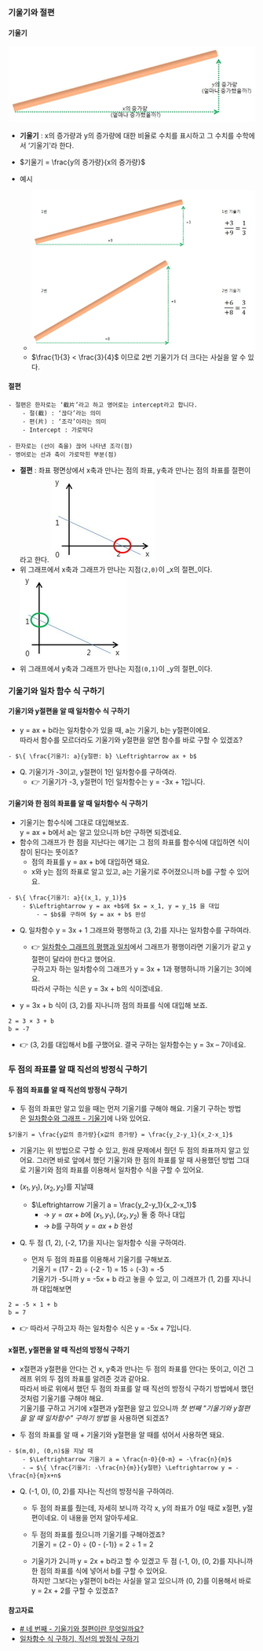 
### 기울기와 절편
#### 기울기

![](assets/기울기와%20절편.png)

- **기울기** : x의 증가량과 y의 증가량에 대한 비율로 수치를 표시하고 그 수치를 수학에서 ‘기울기'라 한다.

- $기울기 = \frac{y의 증가량}{x의 증가량}$

- 예시
	- ![](assets/기울기와%20절편-1.png)
	- $\frac{1}{3} < \frac{3}{4}$ 이므로 2번 기울기가 더 크다는 사실을 알 수 있다.


#### 절편
```ad-tip
- 절편은 한자로는 ‘截片’라고 하고 영어로는 intercept라고 합니다.
	- 절(截) : ‘끊다’라는 의미
	- 편(片) : ‘조각’이라는 의미
	- Intercept : 가로막다

- 한자로는 (선이 축을) 끊어 나타낸 조각(점)
- 영어로는 선과 축이 가로막힌 부분(점)
```

- **절편** : 좌표 평면상에서 x축과 만나는 점의 좌표, y축과 만나는 점의 좌표를 절편이라고 한다.
![](assets/기울기와%20절편-2.png)
- 위 그래프에서 x축과 그래프가 만나는 지점`(2,0)`이 _x의 절편_이다.
![](assets/기울기와%20절편-3.png)
- 위 그래프에서 y축과 그래프가 만나는 지점`(0,1)`이 _y의 절편_이다.

### 기울기와 일차 함수 식 구하기
#### 기울기와 y절편을 알 때 일차함수 식 구하기
- y = ax + b라는 일차함수가 있을 때, a는 기울기, b는 y절편이에요.<br>따라서 함수를 모르더라도 기울기와 y절편을 알면 함수를 바로 구할 수 있겠죠?
```ad-tip
- $\{ \frac{기울기: a}{y절편: b} \Leftrightarrow ax + b$  
```

- Q. 기울기가 -3이고, y절편이 1인 일차함수를 구하여라.
	- 👉 기울기가 -3, y절편이 1인 일차함수는 y = -3x + 1입니다.

#### 기울기와 한 점의 좌표를 알 때 일차함수 식 구하기
- 기울기는 함수식에 그대로 대입해보죠. <br>y = ax + b에서 a는 알고 있으니까 b만 구하면 되겠네요.
- 함수의 그래프가 한 점을 지난다는 얘기는 그 점의 좌표를 함수식에 대입하면 식이 참이 된다는 뜻이죠? 
	- 점의 좌표를 y = ax + b에 대입하면 돼요. 
	- x와 y는 점의 좌표로 알고 있고, a는 기울기로 주어졌으니까 b를 구할 수 있어요.

```ad-tip
- $\{ \frac{기울기: a}{(x_1, y_1)}$
	- $\Leftrightarrow y = ax +b$에 $x = x_1, y = y_1$ 을 대입
		- → $b$를 구하여 $y = ax + b$ 완성
```

- Q. 일차함수 y = 3x + 1 그래프와 평행하고 (3, 2)를 지나는 일차함수를 구하여라.
	- 👉 [일차함수 그래프의 평행과 일치](http://mathbang.net/50)에서 그래프가 평행이라면 기울기가 같고 y절편이 달라야 한다고 했어요. <br>구하고자 하는 일차함수의 그래프가 y = 3x + 1과 평행하니까 기울기는 3이에요. <br>따라서 구하는 식은 y = 3x + b의 식이겠네요.

- y = 3x + b 식이 (3, 2)를 지나니까 점의 좌표를 식에 대입해 보죠.  
```
2 = 3 × 3 + b  
b = -7
```
- 👉 (3, 2)를 대입해서 b를 구했어요. 결국 구하는 일차함수는 y = 3x – 7이네요.

### 두 점의 좌표를 알 때 직선의 방정식 구하기
#### 두 점의 좌표를 알 때 직선의 방정식 구하기
- 두 점의 좌표만 알고 있을 때는 먼저 기울기를 구해야 해요. 기울기 구하는 방법은 [일차함수와 그래프 - 기울기](http://mathbang.net/47)에 나와 있어요.

```ad-tip
$기울기 = \frac{y값의 증가량}{x값의 증가량} = \frac{y_2-y_1}{x_2-x_1}$
```

- 기울기는 위 방법으로 구할 수 있고, 원래 문제에서 줬던 두 점의 좌표까지 알고 있어요. 그러면 바로 앞에서 했던 기울기와 한 점의 좌표를 알 때 사용했던 방법 그대로 기울기와 점의 좌표를 이용해서 일차함수 식을 구할 수 있어요.


- $(x_1,y_1), (x_2, y_2)$를 지날떄
	- $\Leftrightarrow 기울기 a = \frac{y_2-y_1}{x_2-x_1}$
		- → $y = ax + b$에 $(x_1,y_1), (x_2, y_2)$ 둘 중 하나 대입
		- → $b$를 구하여 $y = ax + b$ 완성

- Q. 두 점 (1, 2), (-2, 17)을 지나는 일차함수 식을 구하여라.
	- 먼저 두 점의 좌표를 이용해서 기울기를 구해보죠.<br>기울기 = (17 - 2) ÷ (-2 - 1) = 15 ÷ (-3) = -5<br>기울기가 -5니까 y = -5x + b 라고 놓을 수 있고, 이 그래프가 (1, 2)를 지나니까 대입해보면  
```
2 = -5 × 1 + b  
b = 7
```

- 👉 따라서 구하고자 하는 일차함수 식은 y = -5x + 7입니다.

#### x절편, y절편을 알 때 직선의 방정식 구하기
- x절편과 y절편을 안다는 건 x, y축과 만나는 두 점의 좌표를 안다는 뜻이고, 이건 그래프 위의 두 점의 좌표를 알려준 것과 같아요. <br>따라서 바로 위에서 했던 두 점의 좌표를 알 때 직선의 방정식 구하기 방법에서 했던 것처럼 기울기를 구해야 해요. <br>기울기를 구하고 거기에 x절편과 y절편을 알고 있으니까 _첫 번째 "기울기와 y절편을 알 때 일차함수" 구하기 방법_ 을 사용하면 되겠죠?

- 두 점의 좌표를 알 때 + 기울기와 y절편을 알 때를 섞어서 사용하면 돼요.

```ad-tip
- $(m,0), (0,n)$을 지날 때
	- $\Leftrightarrow 기울기 a = \frac{n-0}{0-m} = -\frac{n}{m}$
	- → $\{ \frac{기울기: -\frac{n}{m}}{y절편} \Leftrightarrow y = -\frac{n}{m}x+n$
```

- Q. (-1, 0), (0, 2)를 지나는 직선의 방정식을 구하여라.
	- 두 점의 좌표를 줬는데, 자세히 보니까 각각 x, y의 좌표가 0일 때로 x절편, y절편이네요. 이 내용을 먼저 알아두세요.
	- 두 점의 좌표를 줬으니까 기울기를 구해야겠죠?<br>기울기 = {2 - 0} ÷ {0 - (-1)} = 2 ÷ 1 = 2

	- 기울기가 2니까 y = 2x + b라고 할 수 있겠고 두 점 (-1, 0), (0, 2)를 지나니까 한 점의 좌표를 식에 넣어서 b를 구할 수 있어요. <br>하지만 그보다는 y절편이 b라는 사실을 알고 있으니까 (0, 2)를 이용해서 바로 y = 2x + 2를 구할 수 있겠죠?



#### 참고자료
- [# 네 번째 - 기울기와 절편이란 무엇일까요?](https://widekey6.tistory.com/24)
- [일차함수 식 구하기, 직선의 방정식 구하기](https://mathbang.net/53#gsc.tab=0)
